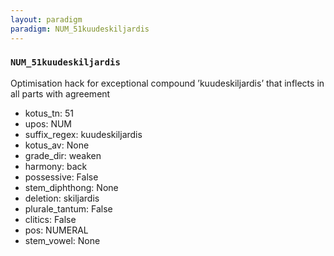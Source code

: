 ```yaml
---
layout: paradigm
paradigm: NUM_51kuudeskiljardis
---
```

### ` NUM_51kuudeskiljardis `

Optimisation hack for exceptional compound ’kuudeskiljardis’ that inflects in all parts with agreement
* kotus_tn: 51
* upos: NUM
* suffix_regex: kuudeskiljardis
* kotus_av: None
* grade_dir: weaken
* harmony: back
* possessive: False
* stem_diphthong: None
* deletion: skiljardis
* plurale_tantum: False
* clitics: False
* pos: NUMERAL
* stem_vowel: None
